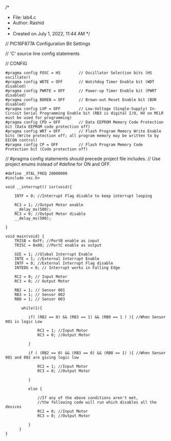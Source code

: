 /*
 * File:   lab4.c
 * Author: Rashid
 *
 * Created on July 1, 2022, 11:44 AM
 */


// PIC16F877A Configuration Bit Settings

// 'C' source line config statements

// CONFIG

    #pragma config FOSC = HS        // Oscillator Selection bits (HS oscillator)
    #pragma config WDTE = OFF       // Watchdog Timer Enable bit (WDT disabled)
    #pragma config PWRTE = OFF      // Power-up Timer Enable bit (PWRT disabled)
    #pragma config BOREN = OFF      // Brown-out Reset Enable bit (BOR disabled)
    #pragma config LVP = OFF        // Low-Voltage (Single-Supply) In-Circuit Serial Programming Enable bit (RB3 is digital I/O, HV on MCLR must be used for programming)
    #pragma config CPD = OFF        // Data EEPROM Memory Code Protection bit (Data EEPROM code protection off)
    #pragma config WRT = OFF        // Flash Program Memory Write Enable bits (Write protection off; all program memory may be written to by EECON control)
    #pragma config CP = OFF         // Flash Program Memory Code Protection bit (Code protection off)

// #pragma config statements should precede project file includes.
// Use project enums instead of #define for ON and OFF.

    #define _XTAL_FREQ 20000000
    #include <xc.h>

    void __interrupt() isr(void){

        INTF = 0; //Interrupt Flag disable to keep interrupt looping
      
        RC3 = 1; //Output Motor enable
        __delay_ms(500);
        RC3 = 0; //Output Motor disable
        __delay_ms(500);

    }

    void main(void) {
        TRISB = 0xFF; //PortB enable as input
        TRISC = 0x00; //PortC enable as output

        GIE = 1; //Global Interrupt Enable
        INTE = 1; //External Interrupt Enable
        INTF = 0; //External Interrupt Flag disable
        INTEDG = 0; // Interrupt works in Falling Edge

        RC2 = 0; // Input Motor
        RC3 = 0; // Output Motor
       
        RB2 = 1; // Sensor 001
        RB3 = 1; // Sensor 002
        RB0 = 1; // Sensor 003

           while(1){
           
              if( (RB2 == 0) && (RB3 == 1) && (RB0 == 1 ) ){ //When Sensor 001 is logic Low

                  RC2 = 1; //Input Motor
                  RC3 = 0; //Output Motor

              }

              if ( (RB2 == 0) && (RB3 == 0) && (RB0 == 1) ){ //When Sensor 001 and 002 are giving logic low

                  RC2 = 1; //Input Motor
                  RC3 = 0; //Output Motor

              }

              else { 
              
                  //If any of the above conditions aren't met,
                  //the following code will run which disables all the devices
                  RC2 = 0; //Input Motor
                  RC3 = 0; //Output Motor

              }
          }  
    }
